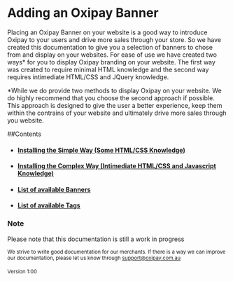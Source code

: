 # Adding an Oxipay Banner

Placing an Oxipay Banner on your website is a good way to introduce Oxipay to your users and drive more sales through your store. So we have created this documentation to give you a selection of banners to chose from and display on your websites. 
For ease of use we have created two ways* for you to display Oxipay branding on your website. The first way was created to require minimal HTML knowledge and the second way requires intimediate HTML/CSS and JQuery knowledge.

*While we do provide two methods to display Oxipay on your website. We do highly recommend that you choose the second approach if possible. This approach is designed to give the user a better experience, keep them within the contrains of your website and ultimately drive more sales through you website.

##Contents
<ul>
    <li><a href="/guidelines/installing-simple"><h4>Installing the Simple Way (Some HTML/CSS Knowledge)</h4></a></li>
    <li><a href="/guidelines/installing-complex"><h4>Installing the Complex Way (Intimediate HTML/CSS and Javascript Knowledge)</h4></a></li>
    <li><a href="/guidelines/banners"><h4>List of available Banners</h4></a></li>
    <li><a href="/guidelines/banners/#price-tags"><h4>List of available Tags</h4></a></li>
    
</ul>

<div class="panel panel-primary">
  <div class="panel-heading">
    <h3 class="panel-title">Note</h3>
  </div>
  <div class="panel-body">
    Please note that this documentation is still a work in progress
  </div>
</div>

<small>We strive to write good documentation for our merchants. If there is a way we can improve our documentation, please let us know through <a href="mailto:support@oxipay.com.au?Subject=Oxipay Documentation">support@oxipay.com.au</a></small>
<br>
<br>
<small>Version 1:00</small>